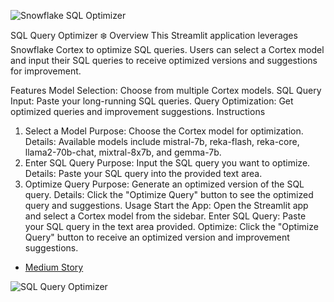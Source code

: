 ![Snowflake SQL Optimizer](https://github.com/Snowflake-Labs/snowflake-demo-streamlit/raw/main/shared_assets/sis-header.jpeg)

SQL Query Optimizer :snowflake:
Overview
This Streamlit application leverages Snowflake Cortex to optimize SQL queries. Users can select a Cortex model and input their SQL queries to receive optimized versions and suggestions for improvement.

Features
Model Selection: Choose from multiple Cortex models.
SQL Query Input: Paste your long-running SQL queries.
Query Optimization: Get optimized queries and improvement suggestions.
Instructions
1. Select a Model
Purpose: Choose the Cortex model for optimization.
Details: Available models include mistral-7b, reka-flash, reka-core, llama2-70b-chat, mixtral-8x7b, and gemma-7b.
2. Enter SQL Query
Purpose: Input the SQL query you want to optimize.
Details: Paste your SQL query into the provided text area.
3. Optimize Query
Purpose: Generate an optimized version of the SQL query.
Details: Click the "Optimize Query" button to see the optimized query and suggestions.
Usage
Start the App: Open the Streamlit app and select a Cortex model from the sidebar.
Enter SQL Query: Paste your SQL query in the text area provided.
Optimize: Click the "Optimize Query" button to receive an optimized version and improvement suggestions.

- [Medium Story](https://medium.com/@daniel20lacouture/getting-started-with-cortex-analyst-in-snowflake-cortex-analyst-yaml-file-generator-application-%EF%B8%8F-2b78e930e688)

![SQL Query Optimizer](https://github.com/Snowflake-Labs/snowflake-demo-streamlit/raw/main/SQL%20Query%20Optimizer%20App%20using%20Snowflake%20Cortex/sql-query-optimizer.png)

